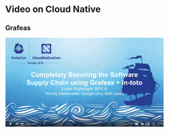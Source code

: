 # Video on Cloud Native

## Grafeas
[![Watch the video](./images/grafeas.png)](https://www.youtube.com/watch?v=05zN-YQxEAM)
